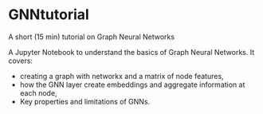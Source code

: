 # GNNtutorial
A short (15 min) tutorial on Graph Neural Networks

A Jupyter Notebook to understand the basics of Graph Neural Networks.
It covers:
* creating a graph with networkx and a matrix of node features,
* how the GNN layer create embeddings and aggregate information at each node,
* Key properties and limitations of GNNs.
